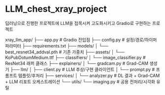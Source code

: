 # LLM_chest_xray_project
딥러닝으로 진행한 프로젝트에 LLM을 접목시켜 고도화시키고 Gradio로 구현하는 프로젝트

xray_llm_app/
├── app.py                          # Gradio 진입점
├── config.py                       # 설정/경로/하이퍼파라미터
├── requirements.txt
├── models/
│   └── best_resnet34_addval.pth    # 기존 가중치
├── assets/
│   └── KoPubDotumMedium.ttf
├── classifiers/
│   └── image_classifier.py         # ResNet34 래퍼 클래스
├── explainers/
│   └── gradcam.py                  # Grad-CAM 생성기
├── llm/
│   ├── client.py                   # LLM 추상/구현 클라이언트
│   └── prompt.py                   # 프롬프트 템플릿/후처리
├── services/
│   └── analyzer.py                 # DL 결과 + Grad-CAM + LLM 리포트 오케스트레이션
└── utils/
    └── imaging.py                  # 공용 전처리/시각화 유틸
